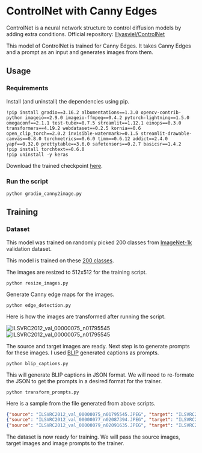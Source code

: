 # ControlNet with Canny Edges

ControlNet is a neural network structure to control diffusion models by adding extra conditions. Official repository: [lllyasviel/ControlNet](https://github.com/lllyasviel/ControlNet)

This model of ControlNet is trained for Canny Edges. It takes Canny Edges and a prompt as an input and generates images from them.

## Usage

### Requirements
Install (and uninstall) the dependencies using pip.

```
!pip install gradio==3.16.2 albumentations==1.3.0 opencv-contrib-python imageio==2.9.0 imageio-ffmpeg==0.4.2 pytorch-lightning==1.5.0 omegaconf==2.1.1 test-tube>=0.7.5 streamlit==1.12.1 einops==0.3.0 transformers==4.19.2 webdataset==0.2.5 kornia==0.6 open_clip_torch==2.0.2 invisible-watermark>=0.1.5 streamlit-drawable-canvas==0.8.0 torchmetrics==0.6.0 timm==0.6.12 addict==2.4.0 yapf==0.32.0 prettytable==3.6.0 safetensors==0.2.7 basicsr==1.4.2
!pip install torchtext==0.6.0
!pip uninstall -y keras
```

Download the trained checkpoint [here](https://drive.google.com/file/d/10lH_Yl0OLqEu1-98LzX1_2QyjuZvSk7o/view?usp=sharing).

### Run the script
```
python gradio_canny2image.py
```

## Training

### Dataset
This model was trained on randomly picked 200 classes from [ImageNet-1k](https://huggingface.co/datasets/imagenet-1k) validation dataset. 

This model is trained on these [200 classes](https://github.com/ajinkyakhadilkar/EVA-8/files/11581466/classes.txt).

The images are resized to 512x512 for the training script.
```
python resize_images.py
```

Generate Canny edge maps for the images.
```
python edge_detection.py
```
Here is how the images are transformed after running the script.


![ILSVRC2012_val_00000075_n01795545](https://github.com/ajinkyakhadilkar/EVA-8/assets/27129645/73077755-1c80-4087-92bf-a35501b5f595)
![ILSVRC2012_val_00000075_n01795545](https://github.com/ajinkyakhadilkar/EVA-8/assets/27129645/6ce5db42-0007-4846-839e-2cfa367fe476)


The source and target images are ready. Next step is to generate prompts for these images. I used [BLIP](https://github.com/salesforce/BLIP) generated captions as prompts.
```
python blip_captions.py
```
This will generate BLIP captions in JSON format. We will need to re-formate the JSON to get the prompts in a desired format for the trainer.
```
python transform_prompts.py
```

Here is a sample from the file generated from above scripts.
```json
{"source": "ILSVRC2012_val_00000075_n01795545.JPEG", "target": "ILSVRC2012_val_00000075_n01795545.JPEG", "prompt": "there is a black bird with a red head and white wings"}
{"source": "ILSVRC2012_val_00000077_n02087394.JPEG", "target": "ILSVRC2012_val_00000077_n02087394.JPEG", "prompt": "there is a dog that is standing on a rock in the woods"}
{"source": "ILSVRC2012_val_00000079_n02091635.JPEG", "target": "ILSVRC2012_val_00000079_n02091635.JPEG", "prompt": "there is a dog that is sitting on a chair with its tongue out"}

```

The dataset is now ready for training. We will pass the source images, target images and image prompts to the trainer.
